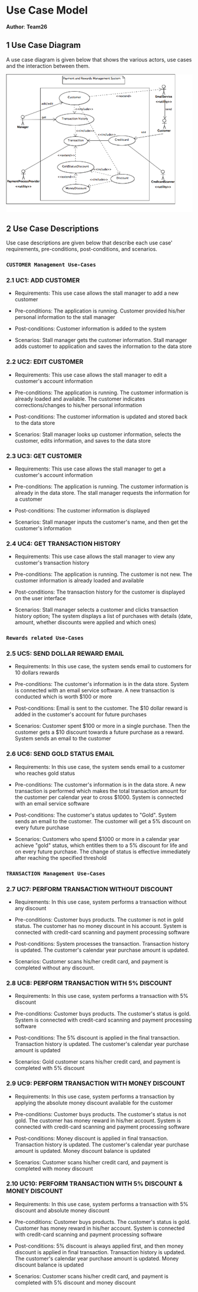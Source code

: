 # Use Case Model

**Author**: **Team26**

## 1 Use Case Diagram

A use case diagram is given below that shows the various actors, use cases and the interaction between them.

![Use-Case Diagram Image](Images/usecasediagram.png)

## 2 Use Case Descriptions

Use case descriptions are given below that describe each use case' requirements, pre-conditions, post-conditions, 
and scenarios.

### `CUSTOMER Management Use-Cases`

### 2.1 UC1: ADD CUSTOMER

- Requirements: This use case allows the stall manager to add a new customer

- Pre-conditions: The application is running. Customer provided his/her personal information to the stall manager

- Post-conditions: Customer information is added to the system

- Scenarios: Stall manager gets the customer information. Stall manager adds customer to application and saves 
the information to the data store

### 2.2 UC2: EDIT CUSTOMER

- Requirements: This use case allows the stall manager to edit a customer's account information

- Pre-conditions: The application is running. The customer information is already loaded and available. The 
customer indicates corrections/changes to his/her personal information

- Post-conditions: The customer information is updated and stored back to the data store

- Scenarios: Stall manager looks up customer information, selects the customer, edits information, and saves to
the data store 

### 2.3 UC3: GET CUSTOMER

- Requirements: This use case allows the stall manager to get a customer's account information

- Pre-conditions: The application is running. The customer information is already in the data store. The stall
manager requests the information for a customer

- Post-conditions: The customer information is displayed

- Scenarios: Stall manager inputs the customer's name, and then get the customer's information

### 2.4 UC4: GET TRANSACTION HISTORY

- Requirements: This use case allows the stall manager to view any customer's transaction history

- Pre-conditions: The application is running. The customer is not new. The customer information is already loaded 
and available

- Post-conditions: The transaction history for the customer is displayed on the user interface

- Scenarios: Stall manager selects a customer and clicks transaction history option; The system displays a list of 
purchases with details (date, amount, whether discounts were applied and which ones)

### `Rewards related Use-Cases`

### 2.5 UC5: SEND DOLLAR REWARD EMAIL

- Requirements: In this use case, the system sends email to customers for 10 dollars rewards

- Pre-conditions: The customer's information is in the data store. System is connected with an email service software.
A new transaction is conducted which is worth $100 or more

- Post-conditions: Email is sent to the customer. The $10 dollar reward is added in the customer's account for future 
purchases

- Scenarios: Customer spent $100 or more in a single purchase. Then the customer gets a $10 discount towards a future
purchase as a reward. System sends an email to the customer

### 2.6 UC6: SEND GOLD STATUS EMAIL

- Requirements: In this use case, the system sends email to a customer who reaches gold status

- Pre-conditions: The customer's information is in the data store. A new transaction is performed which makes the total
transaction amount for the customer per calendar year to cross $1000. System is connected with an email service software

- Post-conditions: The customer's status updates to "Gold". System sends an email to the customer. The customer will get
a 5% discount on every future purchase

- Scenarios: Customers who spend $1000 or more in a calendar year achieve "gold" status, which entitles them to a 5%
discount for life and on every future purchase. The change of status is effective immediately after reaching the specified
threshold

### `TRANSACTION Management Use-Cases`

### 2.7 UC7: PERFORM TRANSACTION WITHOUT DISCOUNT

- Requirements: In this use case, system performs a transaction without any discount

- Pre-conditions: Customer buys products. The customer is not in gold status. The customer has no money discount in his
account. System is connected with credit-card scanning and payment processing software 

- Post-conditions: System processes the transaction. Transaction history is updated. The customer's calendar year
purchase amount is updated.
 
- Scenarios: Customer scans his/her credit card, and payment is completed without any discount.

### 2.8 UC8: PERFORM TRANSACTION WITH 5% DISCOUNT

- Requirements: In this use case, system performs a transaction with 5% discount

- Pre-conditions: Customer buys products. The customer's status is gold. System is connected with credit-card scanning
and payment processing software

- Post-conditions: The 5% discount is applied in the final transaction. Transaction history is updated. The customer's
calendar year purchase amount is updated

- Scenarios: Gold customer scans his/her credit card, and payment is completed with 5% discount

### 2.9 UC9: PERFORM TRANSACTION WITH MONEY DISCOUNT

- Requirements: In this use case, system performs a transaction by applying the absolute money discount available for 
the customer

- Pre-conditions: Customer buys products. The customer's status is not gold. The customer has money reward in his/her
account. System is connected with credit-card scanning and payment processing software

- Post-conditions: Money discount is applied in final transaction. Transaction history is updated. The customer's
calendar year purchase amount is updated. Money discount balance is updated

- Scenarios: Customer scans his/her credit card, and payment is completed with money discount

### 2.10 UC10: PERFORM TRANSACTION WITH 5% DISCOUNT & MONEY DISCOUNT

- Requirements: In this use case, system performs a transaction with 5% discount and absolute money discount

- Pre-conditions: Customer buys products. The customer's status is gold. Customer has money reward in his/her account.
System is connected with credit-card scanning and payment processing software

- Post-conditions: 5% discount is always applied first, and then money discount is applied in final transaction. 
Transaction history is updated. The customer's calendar year purchase amount is updated. Money discount balance is 
updated

- Scenarios: Customer scans his/her credit card, and payment is completed with 5% discount and money discount
